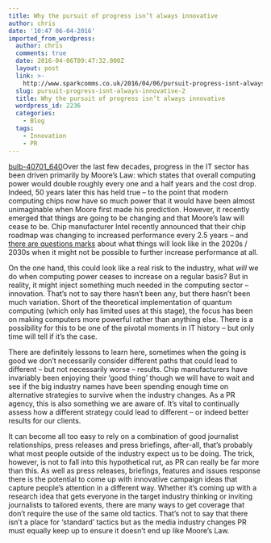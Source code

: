 ```yaml
---
title: Why the pursuit of progress isn’t always innovative
author: chris
date: '10:47 06-04-2016'
imported_from_wordpress:
  author: chris
  comments: true
  date: 2016-04-06T09:47:32.000Z
  layout: post
  link: >-
    http://www.sparkcomms.co.uk/2016/04/06/pursuit-progress-isnt-always-innovative-2/
  slug: pursuit-progress-isnt-always-innovative-2
  title: Why the pursuit of progress isn’t always innovative
  wordpress_id: 2236
  categories:
    - Blog
  tags:
    - Innovation
    - PR
---
```


[bulb-40701_640](bulb-40701_640-150x150.png)Over the last few decades, progress in the IT sector has been driven primarily by Moore’s Law: which states that overall computing power would double roughly every one and a half years and the cost drop. Indeed, 50 years later this has held true – to the point that modern computing chips now have so much power that it would have been almost unimaginable when Moore first made his prediction. However, it recently emerged that things are going to be changing and that Moore’s law will cease to be. Chip manufacturer Intel recently announced that their chip roadmap was changing to increased performance every 2.5 years – and [there are questions marks](http://spectrum.ieee.org/semiconductors/design/the-death-of-moores-law-will-spur-innovation) about what things will look like in the 2020s / 2030s when it might not be possible to further increase performance at all.

On the one hand, this could look like a real risk to the industry, what *will* we do when computing power ceases to increase on a regular basis? But in reality, it might inject something much needed in the computing sector – innovation. That’s not to say there hasn’t been any, but there hasn’t been much variation. Short of the theoretical implementation of quantum computing (which only has limited uses at this stage), the focus has been on making computers more powerful rather than anything else. There is a possibility for this to be one of the pivotal moments in IT history – but only time will tell if it’s the case.

There are definitely lessons to learn here, sometimes when the going is good we don’t necessarily consider different paths that could lead to different – but not necessarily worse – results. Chip manufacturers have invariably been enjoying their ‘good thing’ though we will have to wait and see if the big industry names have been spending enough time on alternative strategies to survive when the industry changes. As a PR agency, this is also something we are aware of. It’s vital to continually assess how a different strategy could lead to different – or indeed better results for our clients.

It can become all too easy to rely on a combination of good journalist relationships, press releases and press briefings, after-all, that’s probably what most people outside of the industry expect us to be doing. The trick, however, is not to fall into this hypothetical rut, as PR can really be far more than this. As well as press releases, briefings, features and issues response there is the potential to come up with innovative campaign ideas that capture people’s attention in a different way. Whether it’s coming up with a research idea that gets everyone in the target industry thinking or inviting journalists to tailored events, there are many ways to get coverage that don’t require the use of the same old tactics. That’s not to say that there isn’t a place for ‘standard’ tactics but as the media industry changes PR must equally keep up to ensure it doesn’t end up like Moore’s Law.
